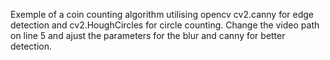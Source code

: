 Exemple of a coin counting algorithm utilising opencv cv2.canny for edge detection and cv2.HoughCircles for circle counting.
Change the video path on line 5 and ajust the parameters for the blur and canny for better detection.
